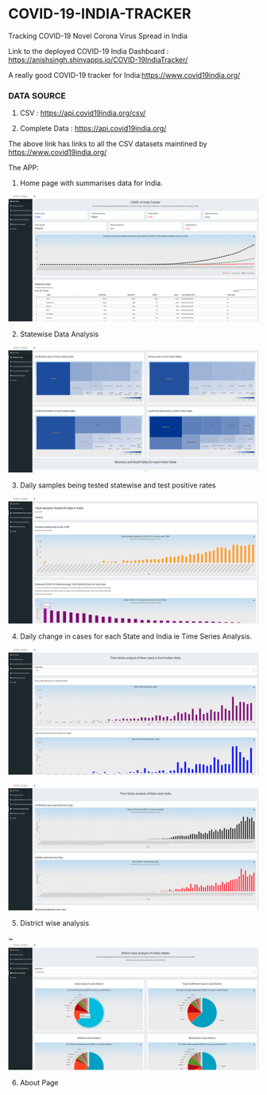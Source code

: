 # COVID-19-INDIA-TRACKER
Tracking COVID-19 Novel Corona Virus Spread in India

Link to the deployed COVID-19 India Dashboard : https://anishsingh.shinyapps.io/COVID-19IndiaTracker/

A really good COVID-19 tracker for India:https://www.covid19india.org/


### DATA SOURCE

1. CSV : https://api.covid19india.org/csv/

2. Complete Data : https://api.covid19india.org/

The above link has links to all the CSV datasets maintined by https://www.covid19india.org/


The APP:

1) Home page with summarises data for India.

![Home Page](https://github.com/anishsingh20/COVID-19-INDIA-TRACKER/blob/master/images/Screenshot%202020-05-10%20at%2012.06.55%20PM.png)

2) Statewise Data Analysis

![Statewise Analysis](https://github.com/anishsingh20/COVID-19-INDIA-TRACKER/blob/master/images/Screenshot%202020-05-10%20at%2012.07.13%20PM.png)

3) Daily samples being tested statewise and test positive rates

![India's COVID-19 Testing](https://github.com/anishsingh20/COVID-19-INDIA-TRACKER/blob/master/images/Screenshot%202020-05-10%20at%2012.07.25%20PM.png)




4) Daily change in cases for each State and India ie Time Series Analysis.

![Statewise Daily changes](https://github.com/anishsingh20/COVID-19-INDIA-TRACKER/blob/master/images/Screenshot%202020-05-10%20at%2012.07.30%20PM.png)

![India's daily change](https://github.com/anishsingh20/COVID-19-INDIA-TRACKER/blob/master/images/Screenshot%202020-05-10%20at%2012.07.34%20PM.png)

5) District wise analysis

~![District wise analysis](https://github.com/anishsingh20/COVID-19-INDIA-TRACKER/blob/master/images/Screenshot%202020-05-10%20at%2012.07.43%20PM.png)


6) About Page
